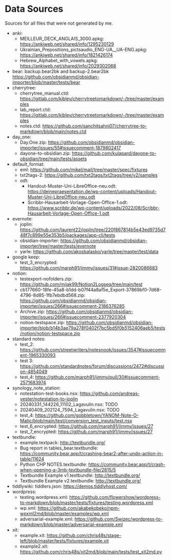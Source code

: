 # Data Sources

Sources for all files that were not generated by me.

- anki:
  - MEILLEUR_DECK_ANGLAIS_3000.apkg: https://ankiweb.net/shared/info/1295230129
  - Ukrainian_Prepositions_pictsaudio_ENG-UA__UA-ENG.apkg: https://ankiweb.net/shared/info/1821426174
  - Hebrew_Alphabet_with_vowels.apkg: https://ankiweb.net/shared/info/2029302068
- bear: backup.bear2bk and backup-2.bear2bk https://github.com/obsidianmd/obsidian-importer/blob/master/tests/bear
- cherrytree:
  - cherrytree_manual.ctd: https://gitlab.com/kibley/cherrytreetomarkdown/-/tree/master/examples
  - lab_report.ctd: https://gitlab.com/kibley/cherrytreetomarkdown/-/tree/master/examples
  - notes.ctd: https://github.com/sanchitsahni07/cherrytree-to-markdown/blob/main/notes.ctd
- day_one:
  - Day.One.zip: https://github.com/obsidianmd/obsidian-importer/issues/55#issuecomment-1879802417
  - dayone-to-obsidian.zip: https://github.com/kulapard/dayone-to-obsidian/tree/main/tests/assets
- default_format:
  - eml: https://github.com/mikel/mail/tree/master/spec/fixtures
  - txt2tags-2: https://github.com/txt2tags/txt2tags/tree/v2/samples
  - odt:
    - Handout-Muster-Uni-LibreOffice-neu.odt: https://deinepraesentation.de/wp-content/uploads/Handout-Muster-Uni-LibreOffice-neu.odt
    - Scribbr-Hausarbeit-Vorlage-Open-Office-1.odt: https://www.scribbr.de/wp-content/uploads/2022/08/Scribbr-Hausarbeit-Vorlage-Open-Office-1.odt
- evernote:
  - joplin: https://github.com/laurent22/joplin/tree/220f867814b5e43ed9735d748f7c899e55e353b5/packages/app-cli/tests
  - obsidian-importer: https://github.com/obsidianmd/obsidian-importer/tree/master/tests/evernote
  - yarle: https://github.com/akosbalasko/yarle/tree/master/test/data
- google keep:
  - test_3_encrypted: https://github.com/marph91/jimmy/issues/31#issue-2820086683
- notion:
  - testexport-nofolders.zip: https://github.com/mijak99/Notion2Logseq/tree/main/test
  - cb177660-18fe-45a8-b1dd-b07f44a8af5e_Export-37869bf0-7d68-4796-8d85-1fb7ebdbd568.zip: https://github.com/obsidianmd/obsidian-importer/issues/266#issuecomment-2186376285
  - Archive.zip: https://github.com/obsidianmd/obsidian-importer/issues/266#issuecomment-2377920304
  - notion-testspace.zip: https://github.com/obsidianmd/obsidian-importer/blob/b14b3ae79a278f0402f7bc5bd5f0b5152406aeb5/tests/notion/notion-testspace.zip
- standard notes:
  - test_2: https://github.com/streetwriters/notesnook/issues/3547#issuecomment-1965330093
  - test 3: https://github.com/standardnotes/forum/discussions/2472#discussion-4854049
  - test_4: https://github.com/marph91/jimmy/pull/30#issuecomment-2571683974
- synology_note_station:
  - notestation-test-books.nsx: https://github.com/andreas-vester/notestation-to-joplin
  - 20240331_144226_11102_Lagavulin.nsx: TODO
  - 20240409_202124_7594_Lagavulin.nsx: TODO
  - test_4: https://github.com/gobbletown/YANOM-Note-O-Matic/blob/main/test/conversion_test_inputs/test.nsx
  - test_6_encrypted: https://github.com/marph91/jimmy/issues/27
  - test_7_encrypted: https://github.com/marph91/jimmy/issues/27
- textbundle:
  - example.textpack: http://textbundle.org/
  - Bug report in tables_bear.textbundle: https://community.bear.app/t/crashing-bear2-after-undo-action-in-table/11624
  - Python CHP NOTES.textbundle: https://community.bear.app/t/crash-when-opening-a-3mb-textbundle-file/2815/5
  - Textbundle Example v1.textbundle: http://textbundle.org/
  - Textbundle Example v2.textbundle: http://textbundle.org/
- tiddlywiki: tiddlers.json: https://demos.tiddlyhost.com/
- wordpress:
  - testing.wordpress.xml: https://github.com/flowershow/wordpress-to-markdown/blob/master/tests/fixtures/testing.wordpress.xml
  - wp.xml: https://github.com/akabekobeko/npm-wpxml2md/blob/master/examples/wp.xml
  - adversarial-example.xml: https://github.com/Swizec/wordpress-to-markdown/blob/master/adversarial-example.xml
- xit:
  - example.xit: https://github.com/chris48s/stage-left/blob/master/tests/fixtures/example.xit
  - example2.xit: https://github.com/chris48s/xit2md/blob/main/tests/test_xit2md.py
